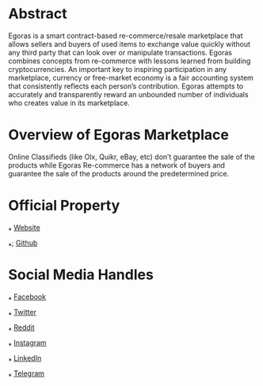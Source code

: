 # Abstract 

Egoras is a smart contract-based re-commerce/resale marketplace that allows sellers and buyers of used items to exchange value quickly without any third party that can look over or manipulate transactions. Egoras combines concepts from re-commerce with lessons learned from building cryptocurrencies. An important key to inspiring participation in any marketplace, currency or free-market economy is a fair accounting system that consistently reflects each person’s contribution. Egoras attempts to accurately and transparently reward an unbounded number of individuals who creates value in its marketplace.

# Overview of Egoras Marketplace

Online Classifieds (like Olx, Quikr, eBay, etc) don’t guarantee the sale of the products while Egoras Re-commerce has a network of buyers and guarantee the sale of the products around the predetermined price.

# Official Property
&#8270; <a href="https://www.egoras.com">Website</a>

&#8270;; <a href="https://github.com/EgorasMarket/">Github</a>

# Social Media Handles
&#8270; <a href="https://facebook.com/egorasmarket">Facebook</a>

&#8270; <a href="https://twitter.com/egorasmarket">Twitter</a>

&#8270; <a href="https://reddit.com/r/egoras">Reddit</a>

&#8270; <a href="https://instagram.com/egorasofficial">Instagram</a>

&#8270; <a href="https://www.linkedin.com/company/egorasmarket/">LinkedIn</a>

&#8270; <a href="https://t.me/egorasmarket">Telegram</a>
